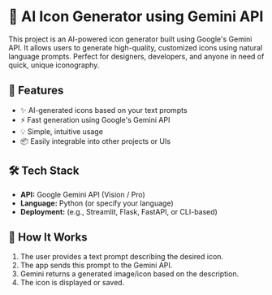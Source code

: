 # 🧠 AI Icon Generator using Gemini API

This project is an AI-powered icon generator built using Google's Gemini API. It allows users to generate high-quality, customized icons using natural language prompts. Perfect for designers, developers, and anyone in need of quick, unique iconography.

## 🚀 Features

- ✨ AI-generated icons based on your text prompts
- ⚡ Fast generation using Google's Gemini API
- 💡 Simple, intuitive usage
- 📦 Easily integrable into other projects or UIs

## 🛠️ Tech Stack

- **API:** Google Gemini API (Vision / Pro)
- **Language:** Python (or specify your language)
- **Deployment:** (e.g., Streamlit, Flask, FastAPI, or CLI-based)

## 🧪 How It Works

1. The user provides a text prompt describing the desired icon.
2. The app sends this prompt to the Gemini API.
3. Gemini returns a generated image/icon based on the description.
4. The icon is displayed or saved.

